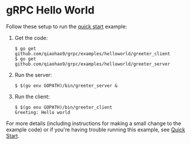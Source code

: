 # gRPC Hello World

Follow these setup to run the [quick start][] example:

 1. Get the code:

    ```console
    $ go get github.com/qiaohao9/grpc/examples/helloworld/greeter_client
    $ go get github.com/qiaohao9/grpc/examples/helloworld/greeter_server
    ```

 2. Run the server:

    ```console
    $ $(go env GOPATH)/bin/greeter_server &
    ```

 3. Run the client:

    ```console
    $ $(go env GOPATH)/bin/greeter_client
    Greeting: Hello world
    ```

For more details (including instructions for making a small change to the
example code) or if you're having trouble running this example, see [Quick
Start][].

[quick start]: https://grpc.io/docs/languages/go/quickstart
